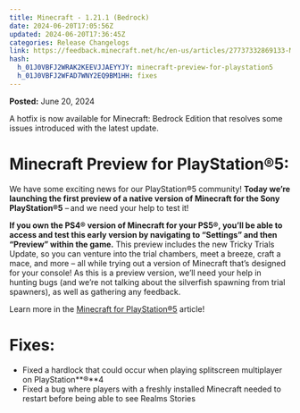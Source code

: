 ```yaml
---
title: Minecraft - 1.21.1 (Bedrock)
date: 2024-06-20T17:05:56Z
updated: 2024-06-20T17:36:45Z
categories: Release Changelogs
link: https://feedback.minecraft.net/hc/en-us/articles/27737332869133-Minecraft-1-21-1-Bedrock
hash:
  h_01J0VBFJ2WRAK2KEEVJJAEYYJY: minecraft-preview-for-playstation5
  h_01J0VBFJ2WFAD7WNY2EQ9BM1HH: fixes
---
```


**Posted:** June 20, 2024

A hotfix is now available for Minecraft: Bedrock Edition that resolves some issues introduced with the latest update.

# **Minecraft Preview for PlayStation®5:**

We have some exciting news for our PlayStation®5 community! **Today we’re launching the first preview of a native version of Minecraft for the Sony PlayStation®5** – and we need your help to test it!

**If you own the PS4® version of Minecraft for your PS5®, you’ll be able to access and test this early version by navigating to “Settings” and then “Preview” within the game.** This preview includes the new Tricky Trials Update, so you can venture into the trial chambers, meet a breeze, craft a mace, and more – all while trying out a version of Minecraft that’s designed for your console! As this is a preview version, we’ll need your help in hunting bugs (and we’re not talking about the silverfish spawning from trial spawners), as well as gathering any feedback.

Learn more in the [Minecraft for PlayStation®5](https://www.minecraft.net/en-us/article/minecraft-playstation-5) article!  
  

# **Fixes:**

- Fixed a hardlock that could occur when playing splitscreen multiplayer on PlayStation**®**4
- Fixed a bug where players with a freshly installed Minecraft needed to restart before being able to see Realms Stories
